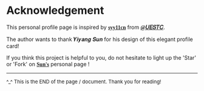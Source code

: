 # Acknowledgement

This personal profile page is inspired by [<font face="Comic Sans MS"><b>syy11cn</b></font>](https://github.com/syy11cn) from [<font face="Comic Sans MS"><b>@𝑈𝐸𝑆𝑇𝐶</b></font>](https://github.com/uestcer).

The author wants to thank 𝒀𝒊𝒚𝒂𝒏𝒈 𝑺𝒖𝒏 for his design of this elegant profile card!

If you think this project is helpful to you, do not hesitate to light up the 'Star' or 'Fork' on [<font face="Comic Sans MS"><b>Sun's</b></font>](https://github.com/syy11cn)  personal page !

------

<font size = 2.5>^_^ This is the END of the page / document. Thank you for reading! </font>